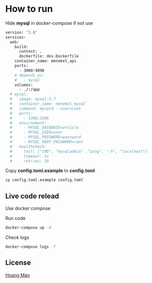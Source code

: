 # How to run

Hide **mysql** in docker-compose if not use

```bash
version: "3.8"
services:
  web:
    build:
      context: .
      dockerfile: dev.Dockerfile
    container_name: menekel_api
    ports:
      - 3000:9090
    # depends_on:
    #   - mysql
    volumes:
      - ./:/app
  # mysql:
  #   image: mysql:5.7 
  #   container_name: menekel_mysql
  #   command: mysqld --user=root
  #   ports:
  #     - 3306:3306
  #   environment:
  #     - MYSQL_DATABASE=article
  #     - MYSQL_USER=user
  #     - MYSQL_PASSWORD=password
  #     - MYSQL_ROOT_PASSWORD=root
  #   healthcheck:
  #     test: ["CMD", "mysqladmin" ,"ping", "-h", "localhost"]
  #     timeout: 5s
  #     retries: 10
```

Copy **config.toml.example** to **config.toml**

```bash
cp config.toml.example config.toml
```

## Live code relead

Use docker compose

Run code

```bash
docker-compose up -d
```

Check logs

```bash
docker-compose logs -f
```
## License
[Hoang Man](https://github.com/hoangman1108/live-reload-golang)